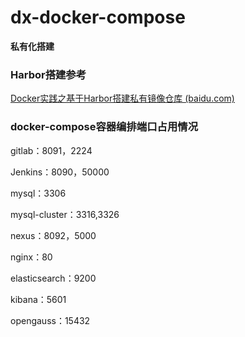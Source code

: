 # dx-docker-compose

**私有化搭建**

### Harbor搭建参考

[Docker实践之基于Harbor搭建私有镜像仓库 (baidu.com)](https://baijiahao.baidu.com/s?id=1722166923830932108)



### docker-compose容器编排端口占用情况

gitlab：8091，2224

Jenkins：8090，50000

mysql：3306

mysql-cluster：3316,3326

nexus：8092，5000

nginx：80

elasticsearch：9200

kibana：5601

opengauss：15432

